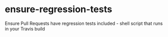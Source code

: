 # ensure-regression-tests
Ensure Pull Requests have regression tests included - shell script that runs in your Travis build
